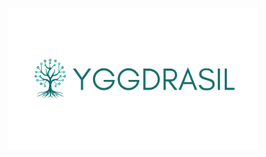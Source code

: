 <h1 align="center">
    <img alt="Radiola" title="Radiola" src="public/yggdrasil.png" width="400px"/>
</h1>
